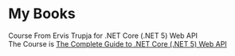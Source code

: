 # My Books
Course From Ervis Trupja for .NET Core (.NET 5) Web API  
The Course is [The Complete Guide to .NET Core (.NET 5) Web API](https://www.udemy.com/course/the-complete-guide-to-aspnet-web-api/)
